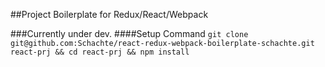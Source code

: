 ##Project Boilerplate for Redux/React/Webpack

###Currently under dev.
####Setup Command
`git clone git@github.com:Schachte/react-redux-webpack-boilerplate-schachte.git react-prj && cd react-prj && npm install`
